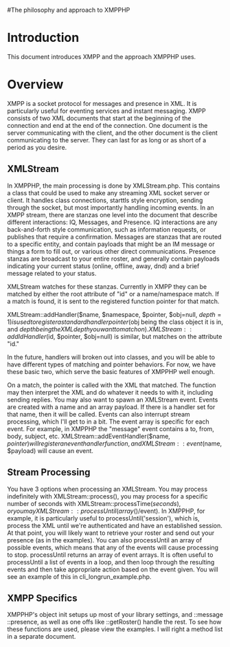 #The philosophy and approach to XMPPHP

# Introduction #

This document introduces XMPP and the approach XMPPHP uses.

# Overview #

XMPP is a socket protocol for messages and presence in XML.  It is particularly useful for eventing services and instant messaging.  XMPP consists of two XML documents that start at the beginning of the connection and end at the end of the connection.  One document is the server communicating with the client, and the other document is the client communicating to the server. They can last for as long or as short of a period as you desire.

## XMLStream ##

In XMPPHP, the main processing is done by XMLStream.php.  This contains a class that could be used to make any streaming XML socket server or client.  It handles class connections, starttls style encryption, sending through the socket, but most importantly handling incoming events. In an XMPP stream, there are stanzas one level into the document that describe different interactions: IQ, Messages, and Presence.  IQ interactions are any back-and-forth style communication, such as information requests, or publishes that require a confirmation.  Messages are stanzas that are routed to a specific entity, and contain payloads that might be an IM message or things a form to fill out, or various other direct communications.  Presence stanzas are broadcast to your entire roster, and generally contain payloads indicating your current status (online, offline, away, dnd) and a brief message related to your status.

XMLStream watches for these stanzas.  Currently in XMPP they can be matched by either the root attribute of "id" or a name/namespace match.  If a match is found, it is sent to the registered function pointer for that match.

XMLStream::addHandler($name, $namespace, $pointer, $obj=null, $depth=1) is used to register a standard handler pointer ($obj being the class object it is in, and $depth being the XML depth you want to match on).
XMLStream::addIdHandler($id, $pointer, $obj=null) is similar, but matches on the attribute "id."

In the future, handlers will broken out into classes, and you will be able to have different types of matching and pointer behaviors.  For now, we have these basic two, which serve the basic features of XMPPHP well enough.

On a match, the pointer is called with the XML that matched.  The function may then interpret the XML and do whatever it needs to with it, including sending replies.  You may also want to spawn an XMLStream event.  Events are created with a name and an array payload.  If there is a handler set for that name, then it will be called.  Events can also interrupt stream processing, which I'll get to in a bit.  The event array is specific for each event.  For example, in XMPPHP the "message" event contains a to, from, body, subject, etc.  XMLStream::addEventHandler($name, $pointer) will register an event handler function, and XMLStream::event($name, $payload) will cause an event.

## Stream Processing ##

You have 3 options when processing an XMLStream.  You may process indefinitely with XMLStream::process(), you may process for a specific number of seconds with XMLStream::processTime($seconds), or you may XMLStream::processUntil(array()/$event).  In XMPPHP, for example, it is particularly useful to processUntil('session'), which is, process the XML until we're authenticated and have an established session.  At that point, you will likely want to retrieve your roster and send out your presence (as in the examples).  You can also processUntil an array of possible events, which means that any of the events will cause processing to stop.  processUntil returns an array of event arrays.  It is often useful to processUntil a list of events in a loop, and then loop through the resulting events and then take appropriate action based on the event given.  You will see an example of this in cli\_longrun\_example.php.

## XMPP Specifics ##

XMPPHP's object init setups up most of your library settings, and ::message ::presence, as well as one offs like ::getRoster() handle the rest.  To see how these functions are used, please view the examples.  I will right a method list in a separate document.